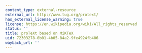 ```yaml
---
content_type: external-resource
external_url: http://www.tug.org/protext/
has_external_license_warning: true
license: https://en.wikipedia.org/wiki/All_rights_reserved
status: ''
title: proTeXt based on MiKTeX
uid: 72303278-0b01-4b05-84a2-9fe4924fb406
wayback_url: ''
---
```

